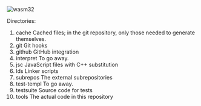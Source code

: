![wasm32](https://github.com/pipcet/wasm/workflows/wasm32/badge.svg)

Directories:

1. cache
  Cached files; in the git repository, only those needed to generate themselves.
1. git
  Git hooks
1. github
  GitHub integration
1. interpret
  To go away.
1. jsc
  JavaScript files with C++ substitution
1. lds
  Linker scripts
1. subrepos
  The external subrepositories
1. test-templ
  To go away.
1. testsuite
  Source code for tests
1. tools
  The actual code in this repository
